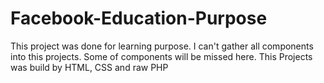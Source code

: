 # Facebook-Education-Purpose
This project was done for learning purpose. I can't gather all components into this projects. Some of components will be missed here. This Projects was build by HTML, CSS and raw PHP

